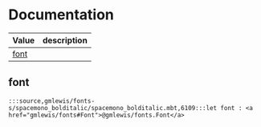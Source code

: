 # Documentation
|Value|description|
|---|---|
|[font](#font)||

## font

```moonbit
:::source,gmlewis/fonts-s/spacemono_bolditalic/spacemono_bolditalic.mbt,6109:::let font : <a href="gmlewis/fonts#Font">@gmlewis/fonts.Font</a>
```

